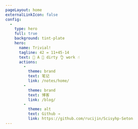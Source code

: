 ```yaml
---
pageLayout: home
externalLinkIcon: false
config:
  -
    type: hero
    full: true
    background: tint-plate
    hero:
      name: Trivial!
      tagline: 42 = 11+45-14
      text: 👐 A 🙌 dirty 👌 work ☝️
      actions:
        -
          theme: brand
          text: 笔记
          link: /notes/home/
        -
          theme: brand
          text: 博客
          link: /blog/
        -
          theme: alt
          text: Github →
          link: https://github.com/rucijin/Scisyhp-Seton
---
```

